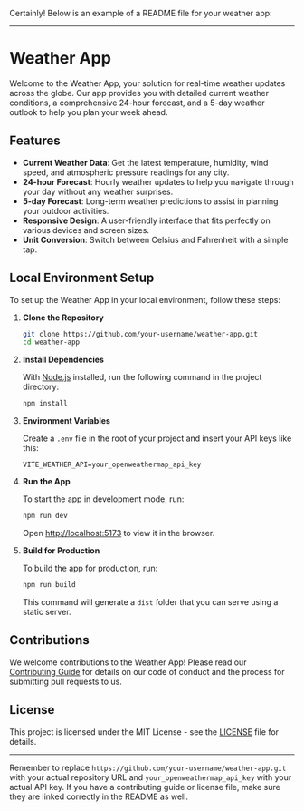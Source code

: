 Certainly! Below is an example of a README file for your weather app:

---

# Weather App

Welcome to the Weather App, your solution for real-time weather updates across the globe. Our app provides you with detailed current weather conditions, a comprehensive 24-hour forecast, and a 5-day weather outlook to help you plan your week ahead.

## Features

- **Current Weather Data**: Get the latest temperature, humidity, wind speed, and atmospheric pressure readings for any city.
- **24-hour Forecast**: Hourly weather updates to help you navigate through your day without any weather surprises.
- **5-day Forecast**: Long-term weather predictions to assist in planning your outdoor activities.
- **Responsive Design**: A user-friendly interface that fits perfectly on various devices and screen sizes.
- **Unit Conversion**: Switch between Celsius and Fahrenheit with a simple tap.

## Local Environment Setup

To set up the Weather App in your local environment, follow these steps:

1. **Clone the Repository**

   ```sh
   git clone https://github.com/your-username/weather-app.git
   cd weather-app
   ```

2. **Install Dependencies**

   With [Node.js](https://nodejs.org/) installed, run the following command in the project directory:

   ```sh
   npm install
   ```

3. **Environment Variables**

   Create a `.env` file in the root of your project and insert your API keys like this:

   ```
   VITE_WEATHER_API=your_openweathermap_api_key
   ```

4. **Run the App**

   To start the app in development mode, run:

   ```sh
   npm run dev
   ```

   Open [http://localhost:5173](http://localhost:5173) to view it in the browser.

5. **Build for Production**

   To build the app for production, run:

   ```sh
   npm run build
   ```

   This command will generate a `dist` folder that you can serve using a static server.

## Contributions

We welcome contributions to the Weather App! Please read our [Contributing Guide](CONTRIBUTING.md) for details on our code of conduct and the process for submitting pull requests to us.

## License

This project is licensed under the MIT License - see the [LICENSE](LICENSE) file for details.

---

Remember to replace `https://github.com/your-username/weather-app.git` with your actual repository URL and `your_openweathermap_api_key` with your actual API key. If you have a contributing guide or license file, make sure they are linked correctly in the README as well.
